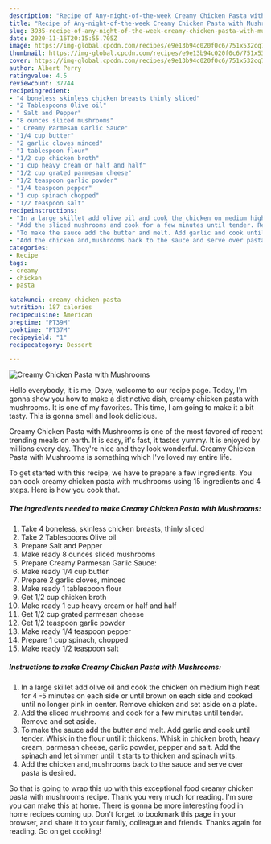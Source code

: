 ```yaml
---
description: "Recipe of Any-night-of-the-week Creamy Chicken Pasta with Mushrooms"
title: "Recipe of Any-night-of-the-week Creamy Chicken Pasta with Mushrooms"
slug: 3935-recipe-of-any-night-of-the-week-creamy-chicken-pasta-with-mushrooms
date: 2020-11-16T20:15:55.705Z
image: https://img-global.cpcdn.com/recipes/e9e13b94c020f0c6/751x532cq70/creamy-chicken-pasta-with-mushrooms-recipe-main-photo.jpg
thumbnail: https://img-global.cpcdn.com/recipes/e9e13b94c020f0c6/751x532cq70/creamy-chicken-pasta-with-mushrooms-recipe-main-photo.jpg
cover: https://img-global.cpcdn.com/recipes/e9e13b94c020f0c6/751x532cq70/creamy-chicken-pasta-with-mushrooms-recipe-main-photo.jpg
author: Albert Perry
ratingvalue: 4.5
reviewcount: 37744
recipeingredient:
- "4 boneless skinless chicken breasts thinly sliced"
- "2 Tablespoons Olive oil"
- " Salt and Pepper"
- "8 ounces sliced mushrooms"
- " Creamy Parmesan Garlic Sauce"
- "1/4 cup butter"
- "2 garlic cloves minced"
- "1 tablespoon flour"
- "1/2 cup chicken broth"
- "1 cup heavy cream or half and half"
- "1/2 cup grated parmesan cheese"
- "1/2 teaspoon garlic powder"
- "1/4 teaspoon pepper"
- "1 cup spinach chopped"
- "1/2 teaspoon salt"
recipeinstructions:
- "In a large skillet add olive oil and cook the chicken on medium high heat for 4 -5 minutes on each side or until brown on each side and cooked until no longer pink in center. Remove chicken and set aside on a plate."
- "Add the sliced mushrooms and cook for a few minutes until tender. Remove and set aside."
- "To make the sauce add the butter and melt. Add garlic and cook until tender. Whisk in the flour until it thickens. Whisk in chicken broth, heavy cream, parmesan cheese, garlic powder, pepper and salt. Add the spinach and let simmer until it starts to thicken and spinach wilts."
- "Add the chicken and,mushrooms back to the sauce and serve over pasta is desired."
categories:
- Recipe
tags:
- creamy
- chicken
- pasta

katakunci: creamy chicken pasta 
nutrition: 187 calories
recipecuisine: American
preptime: "PT39M"
cooktime: "PT37M"
recipeyield: "1"
recipecategory: Dessert

---
```



![Creamy Chicken Pasta with Mushrooms](https://img-global.cpcdn.com/recipes/e9e13b94c020f0c6/751x532cq70/creamy-chicken-pasta-with-mushrooms-recipe-main-photo.jpg)

Hello everybody, it is me, Dave, welcome to our recipe page. Today, I'm gonna show you how to make a distinctive dish, creamy chicken pasta with mushrooms. It is one of my favorites. This time, I am going to make it a bit tasty. This is gonna smell and look delicious.



Creamy Chicken Pasta with Mushrooms is one of the most favored of recent trending meals on earth. It is easy, it's fast, it tastes yummy. It is enjoyed by millions every day. They're nice and they look wonderful. Creamy Chicken Pasta with Mushrooms is something which I've loved my entire life.


To get started with this recipe, we have to prepare a few ingredients. You can cook creamy chicken pasta with mushrooms using 15 ingredients and 4 steps. Here is how you cook that.

<!--inarticleads1-->

##### The ingredients needed to make Creamy Chicken Pasta with Mushrooms:

1. Take 4 boneless, skinless chicken breasts, thinly sliced
1. Take 2 Tablespoons Olive oil
1. Prepare  Salt and Pepper
1. Make ready 8 ounces sliced mushrooms
1. Prepare  Creamy Parmesan Garlic Sauce:
1. Make ready 1/4 cup butter
1. Prepare 2 garlic cloves, minced
1. Make ready 1 tablespoon flour
1. Get 1/2 cup chicken broth
1. Make ready 1 cup heavy cream or half and half
1. Get 1/2 cup grated parmesan cheese
1. Get 1/2 teaspoon garlic powder
1. Make ready 1/4 teaspoon pepper
1. Prepare 1 cup spinach, chopped
1. Make ready 1/2 teaspoon salt




<!--inarticleads2-->

##### Instructions to make Creamy Chicken Pasta with Mushrooms:

1. In a large skillet add olive oil and cook the chicken on medium high heat for 4 -5 minutes on each side or until brown on each side and cooked until no longer pink in center. Remove chicken and set aside on a plate.
1. Add the sliced mushrooms and cook for a few minutes until tender. Remove and set aside.
1. To make the sauce add the butter and melt. Add garlic and cook until tender. Whisk in the flour until it thickens. Whisk in chicken broth, heavy cream, parmesan cheese, garlic powder, pepper and salt. Add the spinach and let simmer until it starts to thicken and spinach wilts.
1. Add the chicken and,mushrooms back to the sauce and serve over pasta is desired.




So that is going to wrap this up with this exceptional food creamy chicken pasta with mushrooms recipe. Thank you very much for reading. I'm sure you can make this at home. There is gonna be more interesting food in home recipes coming up. Don't forget to bookmark this page in your browser, and share it to your family, colleague and friends. Thanks again for reading. Go on get cooking!
